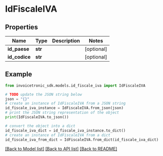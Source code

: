 # IdFiscaleIVA


## Properties

Name | Type | Description | Notes
------------ | ------------- | ------------- | -------------
**id_paese** | **str** |  | [optional] 
**id_codice** | **str** |  | [optional] 

## Example

```python
from invoicetronic_sdk.models.id_fiscale_iva import IdFiscaleIVA

# TODO update the JSON string below
json = "{}"
# create an instance of IdFiscaleIVA from a JSON string
id_fiscale_iva_instance = IdFiscaleIVA.from_json(json)
# print the JSON string representation of the object
print(IdFiscaleIVA.to_json())

# convert the object into a dict
id_fiscale_iva_dict = id_fiscale_iva_instance.to_dict()
# create an instance of IdFiscaleIVA from a dict
id_fiscale_iva_from_dict = IdFiscaleIVA.from_dict(id_fiscale_iva_dict)
```
[[Back to Model list]](../README.md#documentation-for-models) [[Back to API list]](../README.md#documentation-for-api-endpoints) [[Back to README]](../README.md)


